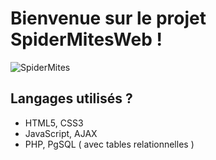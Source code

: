 # Bienvenue sur le projet SpiderMitesWeb !

![SpiderMites]()


## Langages utilisés ?

+ HTML5, CSS3
+ JavaScript, AJAX
+ PHP, PgSQL ( avec tables relationnelles )


